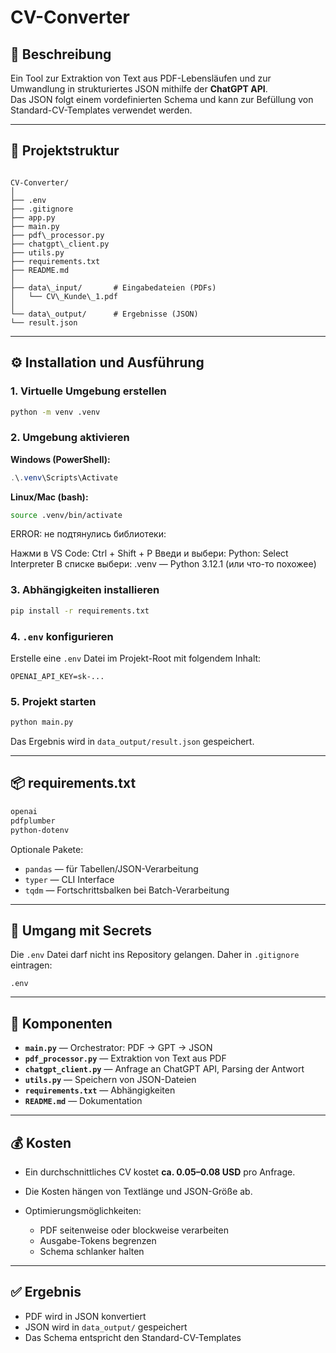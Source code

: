 # CV-Converter

## 🎯 Beschreibung
Ein Tool zur Extraktion von Text aus PDF-Lebensläufen und zur Umwandlung in strukturiertes JSON mithilfe der **ChatGPT API**.  
Das JSON folgt einem vordefinierten Schema und kann zur Befüllung von Standard-CV-Templates verwendet werden.

---

## 📁 Projektstruktur

```

CV-Converter/
│
├── .env
├── .gitignore
├── app.py
├── main.py
├── pdf\_processor.py
├── chatgpt\_client.py
├── utils.py
├── requirements.txt
├── README.md
│
├── data\_input/       # Eingabedateien (PDFs)
│   └── CV\_Kunde\_1.pdf
│
└── data\_output/      # Ergebnisse (JSON)
└── result.json

````

---

## ⚙️ Installation und Ausführung

### 1. Virtuelle Umgebung erstellen
```bash
python -m venv .venv
````

### 2. Umgebung aktivieren

**Windows (PowerShell):**

```powershell
.\.venv\Scripts\Activate
```

**Linux/Mac (bash):**

```bash
source .venv/bin/activate
```

ERROR:  не подтянулись библиотеки:

Нажми в VS Code: Ctrl + Shift + P
Введи и выбери: Python: Select Interpreter
В списке выбери:
.venv — Python 3.12.1 (или что-то похожее)


### 3. Abhängigkeiten installieren

```bash
pip install -r requirements.txt
```

### 4. `.env` konfigurieren

Erstelle eine `.env` Datei im Projekt-Root mit folgendem Inhalt:

```
OPENAI_API_KEY=sk-...
```

### 5. Projekt starten

```bash
python main.py
```

Das Ergebnis wird in `data_output/result.json` gespeichert.

---

## 📦 requirements.txt

```txt
openai
pdfplumber
python-dotenv
```

Optionale Pakete:

* `pandas` — für Tabellen/JSON-Verarbeitung
* `typer` — CLI Interface
* `tqdm` — Fortschrittsbalken bei Batch-Verarbeitung

---

## 🔐 Umgang mit Secrets

Die `.env` Datei darf nicht ins Repository gelangen.
Daher in `.gitignore` eintragen:

```
.env
```

---

## 🧠 Komponenten

* **`main.py`** — Orchestrator: PDF → GPT → JSON
* **`pdf_processor.py`** — Extraktion von Text aus PDF
* **`chatgpt_client.py`** — Anfrage an ChatGPT API, Parsing der Antwort
* **`utils.py`** — Speichern von JSON-Dateien
* **`requirements.txt`** — Abhängigkeiten
* **`README.md`** — Dokumentation

---

## 💰 Kosten

* Ein durchschnittliches CV kostet **ca. 0.05–0.08 USD** pro Anfrage.
* Die Kosten hängen von Textlänge und JSON-Größe ab.
* Optimierungsmöglichkeiten:

  * PDF seitenweise oder blockweise verarbeiten
  * Ausgabe-Tokens begrenzen
  * Schema schlanker halten

---

## ✅ Ergebnis

* PDF wird in JSON konvertiert
* JSON wird in `data_output/` gespeichert
* Das Schema entspricht den Standard-CV-Templates

```
